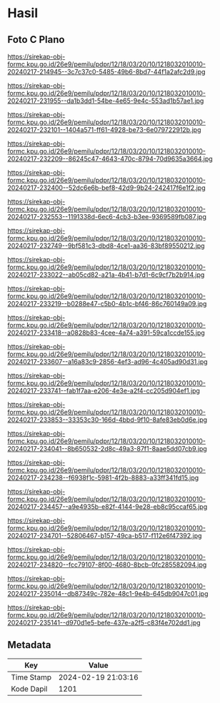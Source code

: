 # Hasil

## Foto C Plano

https://sirekap-obj-formc.kpu.go.id/26e9/pemilu/pdpr/12/18/03/20/10/1218032010010-20240217-214945--3c7c37c0-5485-49b6-8bd7-44f1a2afc2d9.jpg

https://sirekap-obj-formc.kpu.go.id/26e9/pemilu/pdpr/12/18/03/20/10/1218032010010-20240217-231955--da1b3dd1-54be-4e65-9e4c-553ad1b57ae1.jpg

https://sirekap-obj-formc.kpu.go.id/26e9/pemilu/pdpr/12/18/03/20/10/1218032010010-20240217-232101--1404a571-ff61-4928-be73-6e079722912b.jpg

https://sirekap-obj-formc.kpu.go.id/26e9/pemilu/pdpr/12/18/03/20/10/1218032010010-20240217-232209--86245c47-4643-470c-8794-70d9635a3664.jpg

https://sirekap-obj-formc.kpu.go.id/26e9/pemilu/pdpr/12/18/03/20/10/1218032010010-20240217-232400--52dc6e6b-bef8-42d9-9b24-242417f6e1f2.jpg

https://sirekap-obj-formc.kpu.go.id/26e9/pemilu/pdpr/12/18/03/20/10/1218032010010-20240217-232553--1191338d-6ec6-4cb3-b3ee-9369589fb087.jpg

https://sirekap-obj-formc.kpu.go.id/26e9/pemilu/pdpr/12/18/03/20/10/1218032010010-20240217-232749--9bf581c3-dbd8-4ce1-aa36-83bf89550212.jpg

https://sirekap-obj-formc.kpu.go.id/26e9/pemilu/pdpr/12/18/03/20/10/1218032010010-20240217-233022--ab05cd82-a21a-4b41-b7d1-6c9cf7b2b914.jpg

https://sirekap-obj-formc.kpu.go.id/26e9/pemilu/pdpr/12/18/03/20/10/1218032010010-20240217-233219--b0288e47-c5b0-4b1c-bf46-86c760149a09.jpg

https://sirekap-obj-formc.kpu.go.id/26e9/pemilu/pdpr/12/18/03/20/10/1218032010010-20240217-233418--a0828b83-4cee-4a74-a391-59ca1ccde155.jpg

https://sirekap-obj-formc.kpu.go.id/26e9/pemilu/pdpr/12/18/03/20/10/1218032010010-20240217-233607--a16a83c9-2856-4ef3-ad96-4c405ad90d31.jpg

https://sirekap-obj-formc.kpu.go.id/26e9/pemilu/pdpr/12/18/03/20/10/1218032010010-20240217-233741--fab1f7aa-e206-4e3e-a2f4-cc205d904ef1.jpg

https://sirekap-obj-formc.kpu.go.id/26e9/pemilu/pdpr/12/18/03/20/10/1218032010010-20240217-233853--33353c30-166d-4bbd-9f10-8afe83eb0d6e.jpg

https://sirekap-obj-formc.kpu.go.id/26e9/pemilu/pdpr/12/18/03/20/10/1218032010010-20240217-234041--8b650532-2d8c-49a3-87f1-8aae5dd07cb9.jpg

https://sirekap-obj-formc.kpu.go.id/26e9/pemilu/pdpr/12/18/03/20/10/1218032010010-20240217-234238--f6938f1c-5981-4f2b-8883-a33ff341fd15.jpg

https://sirekap-obj-formc.kpu.go.id/26e9/pemilu/pdpr/12/18/03/20/10/1218032010010-20240217-234457--a9e4935b-e82f-4144-9e28-eb8c95ccaf65.jpg

https://sirekap-obj-formc.kpu.go.id/26e9/pemilu/pdpr/12/18/03/20/10/1218032010010-20240217-234701--52806467-b157-49ca-b517-f112e6f47392.jpg

https://sirekap-obj-formc.kpu.go.id/26e9/pemilu/pdpr/12/18/03/20/10/1218032010010-20240217-234820--fcc79107-8f00-4680-8bcb-0fc285582094.jpg

https://sirekap-obj-formc.kpu.go.id/26e9/pemilu/pdpr/12/18/03/20/10/1218032010010-20240217-235014--db87349c-782e-48c1-9e4b-645db9047c01.jpg

https://sirekap-obj-formc.kpu.go.id/26e9/pemilu/pdpr/12/18/03/20/10/1218032010010-20240217-235141--d970d1e5-befe-437e-a2f5-c83f4e702dd1.jpg


## Metadata

| Key        | Value               |
| ---------- | ------------------- |
| Time Stamp | 2024-02-19 21:03:16 |
| Kode Dapil | 1201                |



